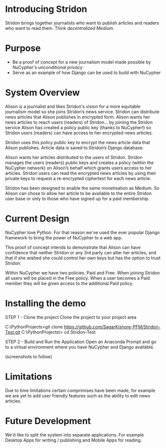 # Introducing Stridon
Stridon brings together journalists who want to publish articles and readers who want to read them. Think _decentralized Medium._
# Purpose
- Be a proof of concept for a new journalism model made possible by NuCypher's _unconditional privacy_
- Serve as an example of how Django can be used to build with NuCypher
# System Overview
Alison is a journalist and likes Stridon's vision for a more equitable journalism model so she joins Stridon’s news service. Stridon can distribute news articles that Alison publishes in encrypted form. Alison wants her news articles to reach users (readers) of Stridon… by joining the Stridon service Alison has created a policy public key (thanks to NuCypher!) so Stridon users (readers) can have access to her encrypted news articles.

Stridon uses this policy public key to encrypt the news article data that Alison publishes. Article data is saved to Stridon’s Django database.

Alison wants her articles distributed to the users of Stridon. Stridon manages the users (readers) public keys and creates a policy (within the NuCypher network) on Alison’s behalf which grants users access to her articles. Stridon users can read the encrypted news articles by using their private keys to request a re-encrypted ciphertext for each news article.

Stridon has been designed to enable the same monetisation as Medium. So Alison can chose to allow her article to be available to the entire Stridon user base or only to those who have signed up for a paid membership.
# Current Design
NuCypher love Python. For that reason we've used the ever popular Django framework to bring the power of NuCypher to a web app.

This proof of concept intends to demonstrate that Alison can have confidence that neither Stridon or any 3rd party can alter her articles, and that if she wished she could control her own keys but has the option to trust Stridon.

Within NuCypher we have two policies. Paid and Free. When joining Stridon all users will be placed in the Free policy. When a user becomes a Paid member they will be given access to the additional Paid policy.
# Installing the demo
STEP 1 - Clone the project
Clone the project to your project area

C:\PythonProjects>git clone https://github.com/SagarKishore-PFM/Stridon-Test.git
C:\PythonProjectst> cd Stridon-Test

STEP 2 - Build and Run the Application
Open an Anaconda Prompt and go to a virtual environment where you have NuCypher and Django available.

(screenshots to follow)

# Limitations
Due to time limitations certain comprimises have been made, for example we are yet to add user friendly features such as the ability to edit news articles.
# Future Development
We'd like to split the system into separate applications. For example Desktop Apps for writing / publishing and Mobile Apps for reading.
